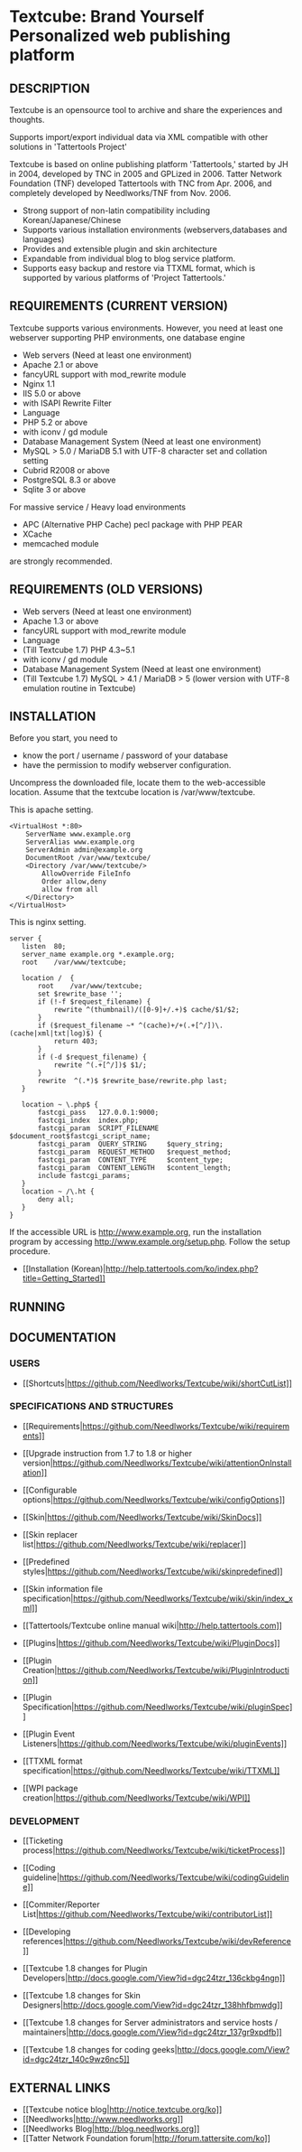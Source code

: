 Textcube: Brand Yourself
          Personalized web publishing platform
==============================================

## DESCRIPTION

Textcube is an opensource tool to archive and share the experiences and thoughts. 

Supports import/export individual data via XML compatible with other solutions in 'Tattertools Project'

Textcube is based on online publishing platform 'Tattertools,' started by JH in 2004, developed by TNC in 2005 and GPLized in 2006. Tatter Network Foundation (TNF) developed Tattertools with TNC from Apr. 2006, and completely developed by Needlworks/TNF from Nov. 2006.

* Strong support of non-latin compatibility including Korean/Japanese/Chinese
* Supports various installation environments (webservers,databases and languages)
* Provides and extensible plugin and skin architecture
* Expandable from individual blog to blog service platform.
* Supports easy backup and restore via TTXML format, which is supported by various platforms of 'Project Tattertools.'

## REQUIREMENTS (CURRENT VERSION)
Textcube supports various environments. However, you need at least one webserver supporting PHP environments, one database engine

* Web servers (Need at least one environment)
 * Apache 2.1 or above
  * fancyURL support with mod_rewrite module
 * Nginx 1.1
 * IIS 5.0 or above
  * with ISAPI Rewrite Filter
* Language
 * PHP 5.2 or above
  * with iconv / gd module
* Database Management System (Need at least one environment)
 * MySQL > 5.0 / MariaDB 5.1 with UTF-8 character set and collation setting 
 * Cubrid R2008 or above
 * PostgreSQL 8.3 or above
 * Sqlite 3 or above


For massive service / Heavy load environments

 * APC (Alternative PHP Cache) pecl package with PHP PEAR
 * XCache
 * memcached module

are strongly recommended.

## REQUIREMENTS (OLD VERSIONS)

* Web servers (Need at least one environment)
 * Apache 1.3 or above
  * fancyURL support with mod_rewrite module
* Language
 * (Till Textcube 1.7) PHP 4.3~5.1
  * with iconv / gd module
* Database Management System (Need at least one environment)
 * (Till Textcube 1.7) MySQL > 4.1 / MariaDB > 5 (lower version with UTF-8 emulation routine in Textcube)

## INSTALLATION

Before you start, you need to

* know the port / username / password of your database
* have the permission to modify webserver configuration.

Uncompress the downloaded file, locate them to the web-accessible location. Assume that the textcube location is /var/www/textcube.

This is apache setting.

    <VirtualHost *:80>
        ServerName www.example.org
        ServerAlias www.example.org
        ServerAdmin admin@example.org
        DocumentRoot /var/www/textcube/
        <Directory /var/www/textcube/>
            AllowOverride FileInfo
            Order allow,deny
            allow from all
        </Directory>
    </VirtualHost>

This is nginx setting.

    server {
       listen  80;
       server_name example.org *.example.org;
       root    /var/www/textcube;

       location /  {
           root    /var/www/textcube;
           set $rewrite_base '';
           if (!-f $request_filename) {
               rewrite ^(thumbnail)/([0-9]+/.+)$ cache/$1/$2;
           }
           if ($request_filename ~* ^(cache)+/+(.+[^/])\.(cache|xml|txt|log)$) {
               return 403;
           }
           if (-d $request_filename) {
               rewrite ^(.+[^/])$ $1/;
           }
           rewrite  ^(.*)$ $rewrite_base/rewrite.php last;
       }

       location ~ \.php$ {
           fastcgi_pass   127.0.0.1:9000;
           fastcgi_index  index.php;
           fastcgi_param  SCRIPT_FILENAME  $document_root$fastcgi_script_name;
           fastcgi_param  QUERY_STRING     $query_string;
           fastcgi_param  REQUEST_METHOD   $request_method;
           fastcgi_param  CONTENT_TYPE     $content_type;
           fastcgi_param  CONTENT_LENGTH   $content_length;
           include fastcgi_params;
       }
       location ~ /\.ht {
           deny all;
       }
    }

If the accessible URL is http://www.example.org, run the installation program by accessing http://www.example.org/setup.php. Follow the setup procedure.

* [[Installation (Korean)|http://help.tattertools.com/ko/index.php?title=Getting_Started]]

## RUNNING

## DOCUMENTATION

### USERS
* [[Shortcuts|https://github.com/Needlworks/Textcube/wiki/shortCutList]]


### SPECIFICATIONS AND STRUCTURES

* [[Requirements|https://github.com/Needlworks/Textcube/wiki/requirements]]

* [[Upgrade instruction from 1.7 to 1.8 or higher version|https://github.com/Needlworks/Textcube/wiki/attentionOnInstallation]]
* [[Configurable options|https://github.com/Needlworks/Textcube/wiki/configOptions]]

* [[Skin|https://github.com/Needlworks/Textcube/wiki/SkinDocs]]
* [[Skin replacer list|https://github.com/Needlworks/Textcube/wiki/replacer]]
* [[Predefined styles|https://github.com/Needlworks/Textcube/wiki/skinpredefined]]
* [[Skin information file specification|https://github.com/Needlworks/Textcube/wiki/skin/index_xml]]
* [[Tattertools/Textcube online manual wiki|http://help.tattertools.com]]

* [[Plugins|https://github.com/Needlworks/Textcube/wiki/PluginDocs]]
* [[Plugin Creation|https://github.com/Needlworks/Textcube/wiki/PluginIntroduction]]
* [[Plugin Specification|https://github.com/Needlworks/Textcube/wiki/pluginSpec]]
* [[Plugin Event Listeners|https://github.com/Needlworks/Textcube/wiki/pluginEvents]]

* [[TTXML format specification|https://github.com/Needlworks/Textcube/wiki/TTXML]]
* [[WPI package creation|https://github.com/Needlworks/Textcube/wiki/WPI]]

### DEVELOPMENT
* [[Ticketing process|https://github.com/Needlworks/Textcube/wiki/ticketProcess]]
* [[Coding guideline|https://github.com/Needlworks/Textcube/wiki/codingGuideline]]
* [[Commiter/Reporter List|https://github.com/Needlworks/Textcube/wiki/contributorList]]

* [[Developing references|https://github.com/Needlworks/Textcube/wiki/devReference]]
* [[Textcube 1.8 changes for Plugin Developers|http://docs.google.com/View?id=dgc24tzr_136ckbg4ngn]]
* [[Textcube 1.8 changes for Skin Designers|http://docs.google.com/View?id=dgc24tzr_138hhfbmwdg]]
* [[Textcube 1.8 changes for Server administrators and service hosts / maintainers|http://docs.google.com/View?id=dgc24tzr_137gr9xpdfb]]
* [[Textcube 1.8 changes for coding geeks|http://docs.google.com/View?id=dgc24tzr_140c9wz6nc5]]

## EXTERNAL LINKS

* [[Textcube notice blog|http://notice.textcube.org/ko]]
* [[Needlworks|http://www.needlworks.org]]
* [[Needlworks Blog|http://blog.needlworks.org]]
* [[Tatter Network Foundation forum|http://forum.tattersite.com/ko]]